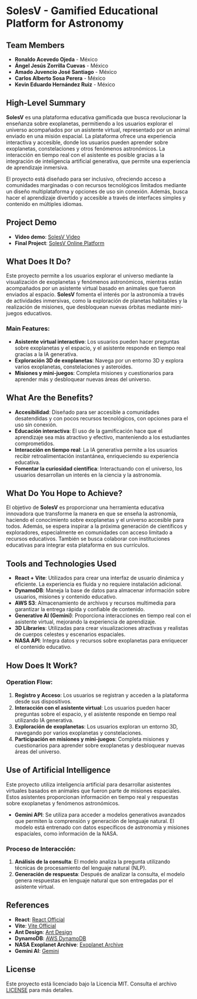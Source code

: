 # SolesV - Gamified Educational Platform for Astronomy

## Team Members

- **Ronaldo Acevedo Ojeda** - México
- **Ángel Jesús Zorrilla Cuevas** - México
- **Amado Juvencio José Santiago** - México
- **Carlos Alberto Sosa Perera** - México
- **Kevin Eduardo Hernández Ruiz** - México

## High-Level Summary

**SolesV** es una plataforma educativa gamificada que busca revolucionar la enseñanza sobre exoplanetas, permitiendo a los usuarios explorar el universo acompañados por un asistente virtual, representado por un animal enviado en una misión espacial. La plataforma ofrece una experiencia interactiva y accesible, donde los usuarios pueden aprender sobre exoplanetas, constelaciones y otros fenómenos astronómicos. La interacción en tiempo real con el asistente es posible gracias a la integración de inteligencia artificial generativa, que permite una experiencia de aprendizaje inmersiva.

El proyecto está diseñado para ser inclusivo, ofreciendo acceso a comunidades marginadas o con recursos tecnológicos limitados mediante un diseño multiplataforma y opciones de uso sin conexión. Además, busca hacer el aprendizaje divertido y accesible a través de interfaces simples y contenido en múltiples idiomas.

## Project Demo
- **Video demo**: [SolesV Video](https://app.wideo.co/view/41226131728248652438?utm_source=CopyPaste&utm_medium=share&utm_campaign=sharebox)
- **Final Project**: [SolesV Online Platform](https://main.d3hafpsxi0j6od.amplifyapp.com/)

## What Does It Do?

Este proyecto permite a los usuarios explorar el universo mediante la visualización de exoplanetas y fenómenos astronómicos, mientras están acompañados por un asistente virtual basado en animales que fueron enviados al espacio. **SolesV** fomenta el interés por la astronomía a través de actividades inmersivas, como la exploración de planetas habitables y la realización de misiones, que desbloquean nuevas órbitas mediante mini-juegos educativos.

### Main Features:
- **Asistente virtual interactivo**: Los usuarios pueden hacer preguntas sobre exoplanetas y el espacio, y el asistente responde en tiempo real gracias a la IA generativa.
- **Exploración 3D de exoplanetas**: Navega por un entorno 3D y explora varios exoplanetas, constelaciones y asteroides.
- **Misiones y mini-juegos**: Completa misiones y cuestionarios para aprender más y desbloquear nuevas áreas del universo.
  
## What Are the Benefits?

- **Accesibilidad**: Diseñado para ser accesible a comunidades desatendidas y con pocos recursos tecnológicos, con opciones para el uso sin conexión.
- **Educación interactiva**: El uso de la gamificación hace que el aprendizaje sea más atractivo y efectivo, manteniendo a los estudiantes comprometidos.
- **Interacción en tiempo real**: La IA generativa permite a los usuarios recibir retroalimentación instantánea, enriqueciendo su experiencia educativa.
- **Fomentar la curiosidad científica**: Interactuando con el universo, los usuarios desarrollan un interés en la ciencia y la astronomía.

## What Do You Hope to Achieve?

El objetivo de **SolesV** es proporcionar una herramienta educativa innovadora que transforme la manera en que se enseña la astronomía, haciendo el conocimiento sobre exoplanetas y el universo accesible para todos. Además, se espera inspirar a la próxima generación de científicos y exploradores, especialmente en comunidades con acceso limitado a recursos educativos. También se busca colaborar con instituciones educativas para integrar esta plataforma en sus currículos.

## Tools and Technologies Used

- **React + Vite**: Utilizados para crear una interfaz de usuario dinámica y eficiente. La experiencia es fluida y no requiere instalación adicional.
- **DynamoDB**: Maneja la base de datos para almacenar información sobre usuarios, misiones y contenido educativo.
- **AWS S3**: Almacenamiento de archivos y recursos multimedia para garantizar la entrega rápida y confiable de contenido.
- **Generative AI (Gemini)**: Proporciona interacciones en tiempo real con el asistente virtual, mejorando la experiencia de aprendizaje.
- **3D Libraries**: Utilizadas para crear visualizaciones atractivas y realistas de cuerpos celestes y escenarios espaciales.
- **NASA API**: Integra datos y recursos sobre exoplanetas para enriquecer el contenido educativo.

## How Does It Work?

### Operation Flow:
1. **Registro y Acceso**: Los usuarios se registran y acceden a la plataforma desde sus dispositivos.
2. **Interacción con el asistente virtual**: Los usuarios pueden hacer preguntas sobre el espacio, y el asistente responde en tiempo real utilizando IA generativa.
3. **Exploración de exoplanetas**: Los usuarios exploran un entorno 3D, navegando por varios exoplanetas y constelaciones.
4. **Participación en misiones y mini-juegos**: Completa misiones y cuestionarios para aprender sobre exoplanetas y desbloquear nuevas áreas del universo.

## Use of Artificial Intelligence

Este proyecto utiliza inteligencia artificial para desarrollar asistentes virtuales basados en animales que fueron parte de misiones espaciales. Estos asistentes proporcionan información en tiempo real y respuestas sobre exoplanetas y fenómenos astronómicos.

- **Gemini API**: Se utiliza para acceder a modelos generativos avanzados que permiten la comprensión y generación de lenguaje natural. El modelo está entrenado con datos específicos de astronomía y misiones espaciales, como información de la NASA.

### Proceso de Interacción:
1. **Análisis de la consulta**: El modelo analiza la pregunta utilizando técnicas de procesamiento del lenguaje natural (NLP).
2. **Generación de respuesta**: Después de analizar la consulta, el modelo genera respuestas en lenguaje natural que son entregadas por el asistente virtual.

## References
- **React**: [React Official](https://reactjs.org/)
- **Vite**: [Vite Official](https://vitejs.dev/)
- **Ant Design**: [Ant Design](https://ant.design/)
- **DynamoDB**: [AWS DynamoDB](https://aws.amazon.com/dynamodb/)
- **NASA Exoplanet Archive**: [Exoplanet Archive](https://exoplanetarchive.ipac.caltech.edu/)
- **Gemini AI**: [Gemini](https://www.gemini.com)

## License

Este proyecto está licenciado bajo la Licencia MIT. Consulta el archivo [LICENSE](LICENSE) para más detalles.

